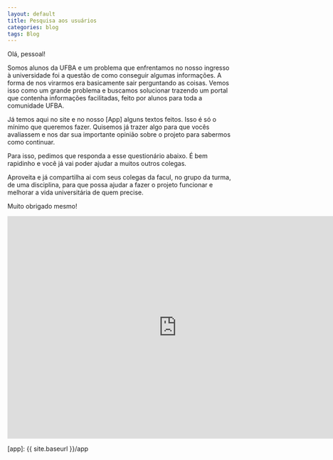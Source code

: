 ```yaml
---
layout: default
title: Pesquisa aos usuários
categories: blog
tags: Blog
---
```


Olá, pessoal!

Somos alunos da UFBA e um problema que enfrentamos no nosso ingresso à universidade foi a questão de como conseguir algumas informações. A forma de nos virarmos era basicamente sair perguntando as coisas. Vemos isso como um grande problema e buscamos solucionar trazendo um portal que contenha informações facilitadas, feito por alunos para toda a comunidade UFBA.

Já temos aqui no site e no nosso [App] alguns textos feitos. Isso é só o mínimo que queremos fazer. Quisemos já trazer algo para que vocês avaliassem e nos dar sua importante opinião sobre o projeto para sabermos como continuar.

Para isso, pedimos que responda a esse questionário abaixo. É bem rapidinho e você já vai poder ajudar a muitos outros colegas.

Aproveita e já compartilha ai com seus colegas da facul, no grupo da turma, de uma disciplina, para que possa ajudar a fazer o projeto funcionar e melhorar a vida universitária de quem precise.

Muito obrigado mesmo!

<iframe src="https://docs.google.com/forms/d/e/1FAIpQLSdk2Ztcrm17yWEv429CwJVUiMkwUx1wrnROyYRyL5ZMIv-D0g/viewform?embedded=true" width="760" height="500" frameborder="0" marginheight="0" marginwidth="0">Carregando…</iframe>

[app]: {{ site.baseurl }}/app
